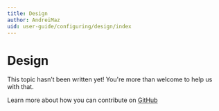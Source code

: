 ```yaml
---
title: Design
author: AndreiMaz
uid: user-guide/configuring/design/index
---
```

# Design

This topic hasn’t been written yet! You're more than welcome to help us with that.

Learn more about how you can contribute on [GitHub](https://github.com/nopSolutions/nopCommerce-Docs/blob/master/CONTRIBUTING.md)